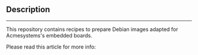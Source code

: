 ## Description
-----------

This repository contains recipes to prepare Debian images adapted for Acmesystems's embedded boards. 

Please read this article for more info: <a href="https://www.acmesystems.it/debos">


